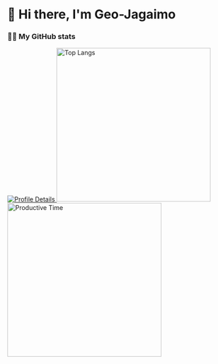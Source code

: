# 🥔 Hi there, I'm Geo-Jagaimo

### 👨‍💻 My GitHub stats

<div align="left">
  <a href="https://github.com/vn7n24fzkq/github-profile-summary-cards">
    <img src="https://github-profile-summary-cards.vercel.app/api/cards/profile-details?username=Geo-Jagaimo&theme=nord_dark" alt="Profile Details" />
  </a>
  <a href="https://github.com/vn7n24fzkq/github-profile-summary-cards">
    <img width="348px" src="https://github-profile-summary-cards.vercel.app/api/cards/most-commit-language?username=Geo-Jagaimo&theme=nord_dark" alt="Top Langs" />
  </a>
  <a href="https://github-profile-summary-cards.vercel.app/api/cards/productive-time?username=Geo-Jagaimo&theme=nord_dark&utcOffset=9">
    <img width="348px" src="https://github-profile-summary-cards.vercel.app/api/cards/productive-time?username=Geo-Jagaimo&theme=nord_dark&utcOffset=9" alt="Productive Time" />
  </a>
</div>

<!--
**Geo-Jagaimo/Geo-Jagaimo** is a ✨ _special_ ✨ repository because its `README.md` (this file) appears on your GitHub profile.

Here are some ideas to get you started:

- 🔭 I’m currently working on ...
- 🌱 I’m currently learning ...
- 👯 I’m looking to collaborate on ...
- 🤔 I’m looking for help with ...
- 💬 Ask me about ...
- 📫 How to reach me: ...
- 😄 Pronouns: ...
- ⚡ Fun fact: ...
-->
